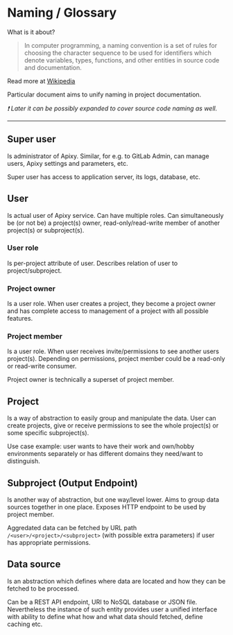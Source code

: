 # Naming / Glossary

What is it about?

> In computer programming, a naming convention is a set of rules for choosing the character
> sequence to be used for identifiers which denote variables, types, functions,
> and other entities in source code and documentation.

Read more at [Wikipedia](https://en.wikipedia.org/wiki/Naming_convention_(programming))

Particular document aims to unify naming in project documentation.

*❗ Later it can be possibly expanded to cover source code naming as well.*

---

## Super user

Is administrator of Apixy. Similar, for e.g. to GitLab Admin, can manage users,
Apixy settings and parameters, etc.

Super user has access to application server, its logs, database, etc.

## User

Is actual user of Apixy service. Can have multiple roles. Can simultaneously be (or not be)
a project(s) owner, read-only/read-write member of another project(s) or subproject(s).

### User role

Is per-project attribute of user. Describes relation of user to project/subproject.

### Project owner

Is a user role. When user creates a project, they become a project owner and has complete
access to management of a project with all possible features.

### Project member

Is a user role. When user receives invite/permissions to see another users project(s).
Depending on permissions, project member could be a read-only or read-write consumer.

Project owner is technically a superset of project member.

## Project

Is a way of abstraction to easily group and manipulate the data.
User can create projects, give or receive permissions to see the whole project(s)
or some specific subproject(s).

Use case example: user wants to have their work and own/hobby environments separately
or has different domains they need/want to distinguish.

## Subproject (Output Endpoint)

Is another way of abstraction, but one way/level lower.
Aims to group data sources together in one place.
Exposes HTTP endpoint to be used by project member.

Aggredated data can be fetched by URL path `/<user>/<project>/<subproject>`
(with possible extra parameters) if user has appropriate permissions.

## Data source

Is an abstraction which defines where data are located and how they can be
fetched to be processed.

Can be a REST API endpoint, URI to NoSQL database or JSON file.
Nevertheless the instance of such entity provides user a unified interface with ability
to define what how and what data should fetched, define caching etc.
